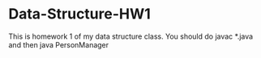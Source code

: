 # Data-Structure-HW1
This is homework 1 of my data structure class.
You should do javac *.java and then java PersonManager
